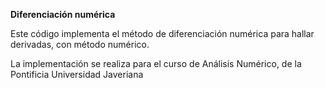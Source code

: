 **Diferenciación numérica**

Este código implementa el método de diferenciación numérica para hallar derivadas, con método numérico.

La implementación se realiza para el curso de Análisis Numérico, de la Pontificia Universidad Javeriana
